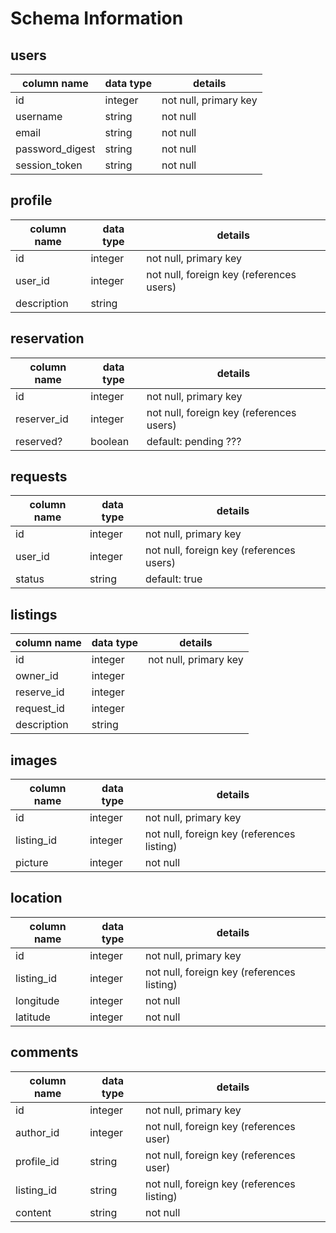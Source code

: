 # Schema Information

## users
column name     | data type | details
----------------|-----------|-----------------------
id              | integer   | not null, primary key
username        | string    | not null
email           | string    | not null
password_digest | string    | not null
session_token   | string    | not null

## profile
column name | data type | details
------------|-----------|-----------------------
id          | integer   | not null, primary key
user_id     | integer   | not null, foreign key (references users)
description | string    |

## reservation
column name | data type | details
------------|-----------|-----------------------
id          | integer   | not null, primary key
reserver_id | integer   | not null, foreign key (references users)
reserved?   | boolean   | default: pending ???

## requests
column name | data type | details
------------|-----------|-----------------------
id          | integer   | not null, primary key
user_id     | integer   | not null, foreign key (references users)
status      | string    | default: true

## listings
column name | data type | details
------------|-----------|-----------------------
id          | integer   | not null, primary key
owner_id    | integer   |
reserve_id  | integer   |  
request_id  | integer   |  
description | string    |  

## images
column name | data type | details
------------|-----------|-----------------------
id          | integer   | not null, primary key
listing_id  | integer   | not null, foreign key (references listing)
picture     | integer   | not null

## location
column name | data type | details
------------|-----------|-----------------------
id          | integer   | not null, primary key
listing_id  | integer   | not null, foreign key (references listing)
longitude   | integer   | not null
latitude    | integer   | not null

## comments
column name     | data type | details
----------------|-----------|-----------------------
id              | integer   | not null, primary key
author_id       | integer   | not null, foreign key (references user)
profile_id      | string    | not null, foreign key (references user)
listing_id      | string    | not null, foreign key (references listing)
content         | string    | not null

